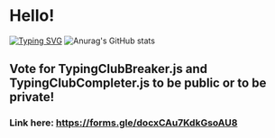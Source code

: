 # Hello!
[![Typing SVG](https://readme-typing-svg.demolab.com?font=Fira+Code&weight=900&size=35&pause=1000&color=000FF7&width=435&lines=My+name+is+Andrew)]()
![Anurag's GitHub stats](https://github-readme-stats.vercel.app/api?username=p1e2r&theme=dark&show_icons=true)
## Vote for TypingClubBreaker.js and TypingClubCompleter.js to be public or to be private!
### Link here: https://forms.gle/docxCAu7KdkGsoAU8

